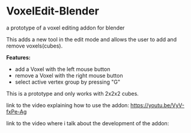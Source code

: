 # VoxelEdit-Blender
a prototype of a voxel editing addon for blender

This adds a new tool in the edit mode and allows the user to add and remove voxels(cubes).

**Features:**
- add a Voxel with the left mouse button
- remove a Voxel with the right mouse button
- select active vertex group by pressing "G"

This is a prototype and only works with 2x2x2 cubes.

link to the video explaining how to use the addon: https://youtu.be/VyV-fxPe-Ag

link to the video where i talk about the development of the addon:
